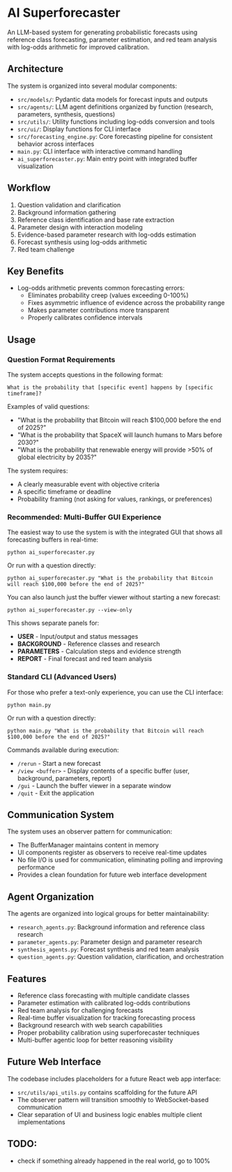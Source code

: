# AI Superforecaster

An LLM-based system for generating probabilistic forecasts using reference class forecasting, parameter estimation, and red team analysis with log-odds arithmetic for improved calibration.

## Architecture

The system is organized into several modular components:

- `src/models/`: Pydantic data models for forecast inputs and outputs
- `src/agents/`: LLM agent definitions organized by function (research, parameters, synthesis, questions)
- `src/utils/`: Utility functions including log-odds conversion and tools
- `src/ui/`: Display functions for CLI interface
- `src/forecasting_engine.py`: Core forecasting pipeline for consistent behavior across interfaces
- `main.py`: CLI interface with interactive command handling
- `ai_superforecaster.py`: Main entry point with integrated buffer visualization

## Workflow

1. Question validation and clarification
2. Background information gathering
3. Reference class identification and base rate extraction
4. Parameter design with interaction modeling
5. Evidence-based parameter research with log-odds estimation
6. Forecast synthesis using log-odds arithmetic
7. Red team challenge

## Key Benefits

- Log-odds arithmetic prevents common forecasting errors:
  - Eliminates probability creep (values exceeding 0-100%)
  - Fixes asymmetric influence of evidence across the probability range
  - Makes parameter contributions more transparent
  - Properly calibrates confidence intervals

## Usage

### Question Format Requirements

The system accepts questions in the following format:
```
What is the probability that [specific event] happens by [specific timeframe]?
```

Examples of valid questions:
- "What is the probability that Bitcoin will reach $100,000 before the end of 2025?"
- "What is the probability that SpaceX will launch humans to Mars before 2030?"
- "What is the probability that renewable energy will provide >50% of global electricity by 2035?"

The system requires:
- A clearly measurable event with objective criteria
- A specific timeframe or deadline
- Probability framing (not asking for values, rankings, or preferences)

### Recommended: Multi-Buffer GUI Experience

The easiest way to use the system is with the integrated GUI that shows all forecasting buffers in real-time:

```
python ai_superforecaster.py
```

Or run with a question directly:

```
python ai_superforecaster.py "What is the probability that Bitcoin will reach $100,000 before the end of 2025?"
```

You can also launch just the buffer viewer without starting a new forecast:

```
python ai_superforecaster.py --view-only
```

This shows separate panels for:
- **USER** - Input/output and status messages
- **BACKGROUND** - Reference classes and research
- **PARAMETERS** - Calculation steps and evidence strength
- **REPORT** - Final forecast and red team analysis

### Standard CLI (Advanced Users)

For those who prefer a text-only experience, you can use the CLI interface:

```
python main.py
```

Or run with a question directly:

```
python main.py "What is the probability that Bitcoin will reach $100,000 before the end of 2025?"
```

Commands available during execution:
- `/rerun` - Start a new forecast
- `/view <buffer>` - Display contents of a specific buffer (user, background, parameters, report)
- `/gui` - Launch the buffer viewer in a separate window
- `/quit` - Exit the application

## Communication System

The system uses an observer pattern for communication:
- The BufferManager maintains content in memory
- UI components register as observers to receive real-time updates
- No file I/O is used for communication, eliminating polling and improving performance
- Provides a clean foundation for future web interface development

## Agent Organization

The agents are organized into logical groups for better maintainability:

- `research_agents.py`: Background information and reference class research
- `parameter_agents.py`: Parameter design and parameter research
- `synthesis_agents.py`: Forecast synthesis and red team analysis
- `question_agents.py`: Question validation, clarification, and orchestration

## Features

- Reference class forecasting with multiple candidate classes
- Parameter estimation with calibrated log-odds contributions
- Red team analysis for challenging forecasts
- Real-time buffer visualization for tracking forecasting process
- Background research with web search capabilities
- Proper probability calibration using superforecaster techniques
- Multi-buffer agentic loop for better reasoning visibility

## Future Web Interface

The codebase includes placeholders for a future React web app interface:
- `src/utils/api_utils.py` contains scaffolding for the future API
- The observer pattern will transition smoothly to WebSocket-based communication
- Clear separation of UI and business logic enables multiple client implementations

## TODO:

- check if something already happened in the real world, go to 100%
